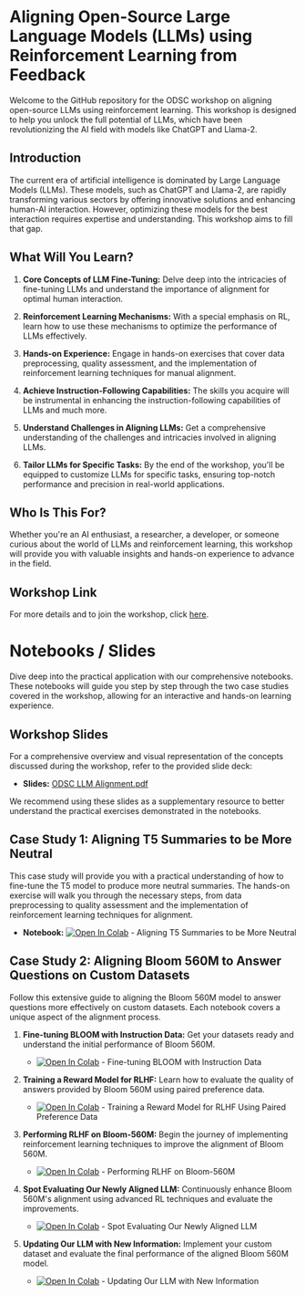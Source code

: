 # Aligning Open-Source Large Language Models (LLMs) using Reinforcement Learning from Feedback

Welcome to the GitHub repository for the ODSC workshop on aligning open-source LLMs using reinforcement learning. This workshop is designed to help you unlock the full potential of LLMs, which have been revolutionizing the AI field with models like ChatGPT and Llama-2. 

## Introduction

The current era of artificial intelligence is dominated by Large Language Models (LLMs). These models, such as ChatGPT and Llama-2, are rapidly transforming various sectors by offering innovative solutions and enhancing human-AI interaction. However, optimizing these models for the best interaction requires expertise and understanding. This workshop aims to fill that gap.

## What Will You Learn?

1. **Core Concepts of LLM Fine-Tuning:** Delve deep into the intricacies of fine-tuning LLMs and understand the importance of alignment for optimal human interaction.

2. **Reinforcement Learning Mechanisms:** With a special emphasis on RL, learn how to use these mechanisms to optimize the performance of LLMs effectively.

3. **Hands-on Experience:** Engage in hands-on exercises that cover data preprocessing, quality assessment, and the implementation of reinforcement learning techniques for manual alignment.

4. **Achieve Instruction-Following Capabilities:** The skills you acquire will be instrumental in enhancing the instruction-following capabilities of LLMs and much more.

5. **Understand Challenges in Aligning LLMs:** Get a comprehensive understanding of the challenges and intricacies involved in aligning LLMs.

6. **Tailor LLMs for Specific Tasks:** By the end of the workshop, you'll be equipped to customize LLMs for specific tasks, ensuring top-notch performance and precision in real-world applications.

## Who Is This For?

Whether you're an AI enthusiast, a researcher, a developer, or someone curious about the world of LLMs and reinforcement learning, this workshop will provide you with valuable insights and hands-on experience to advance in the field.

## Workshop Link

For more details and to join the workshop, click [here](https://odsc.com/speakers/aligning-open-source-llms-using-reinforcement-learning-from-feedback/).

# Notebooks / Slides

Dive deep into the practical application with our comprehensive notebooks. These notebooks will guide you step by step through the two case studies covered in the workshop, allowing for an interactive and hands-on learning experience.

## Workshop Slides

For a comprehensive overview and visual representation of the concepts discussed during the workshop, refer to the provided slide deck:

- **Slides:** [ODSC LLM Alignment.pdf](./ODSC%20LLM%20Alignment.pdf)

We recommend using these slides as a supplementary resource to better understand the practical exercises demonstrated in the notebooks.


## Case Study 1: Aligning T5 Summaries to be More Neutral

This case study will provide you with a practical understanding of how to fine-tune the T5 model to produce more neutral summaries. The hands-on exercise will walk you through the necessary steps, from data preprocessing to quality assessment and the implementation of reinforcement learning techniques for alignment.

- **Notebook:** [![Open In Colab](https://colab.research.google.com/assets/colab-badge.svg)](https://colab.research.google.com/drive/1wG8lv6drn872HNZHrT7V9kl6JIF1SXpr?usp=sharing) - Aligning T5 Summaries to be More Neutral

## Case Study 2: Aligning Bloom 560M to Answer Questions on Custom Datasets

Follow this extensive guide to aligning the Bloom 560M model to answer questions more effectively on custom datasets. Each notebook covers a unique aspect of the alignment process.

1. **Fine-tuning BLOOM with Instruction Data:** Get your datasets ready and understand the initial performance of Bloom 560M.
   - [![Open In Colab](https://colab.research.google.com/assets/colab-badge.svg)](https://colab.research.google.com/drive/1nY3E2MyrG1FmXFngvqATcy-n0zYCVze6?usp=sharing) - Fine-tuning BLOOM with Instruction Data
   
2. **Training a Reward Model for RLHF:** Learn how to evaluate the quality of answers provided by Bloom 560M using paired preference data.
   - [![Open In Colab](https://colab.research.google.com/assets/colab-badge.svg)](https://colab.research.google.com/drive/1dMtM3DyBDILOb6w9qeSuQgG3LmllDWVg?usp=sharing) - Training a Reward Model for RLHF Using Paired Preference Data
   
3. **Performing RLHF on Bloom-560M:** Begin the journey of implementing reinforcement learning techniques to improve the alignment of Bloom 560M.
   - [![Open In Colab](https://colab.research.google.com/assets/colab-badge.svg)](https://colab.research.google.com/drive/1XOg_54IZVpd9b25qzViAws49x5X6Z-gb?usp=sharing) - Performing RLHF on Bloom-560M
   
4. **Spot Evaluating Our Newly Aligned LLM:** Continuously enhance Bloom 560M's alignment using advanced RL techniques and evaluate the improvements.
   - [![Open In Colab](https://colab.research.google.com/assets/colab-badge.svg)](https://colab.research.google.com/drive/1dMeKBcfnjdFUq_EpVjqlz2-VYQ7JIX8g?usp=sharing) - Spot Evaluating Our Newly Aligned LLM
   
5. **Updating Our LLM with New Information:** Implement your custom dataset and evaluate the final performance of the aligned Bloom 560M model.
   - [![Open In Colab](https://colab.research.google.com/assets/colab-badge.svg)](https://colab.research.google.com/drive/12JeS96SVLIyY06bzJs96B5PdTt1Pga06?usp=sharing) - Updating Our LLM with New Information